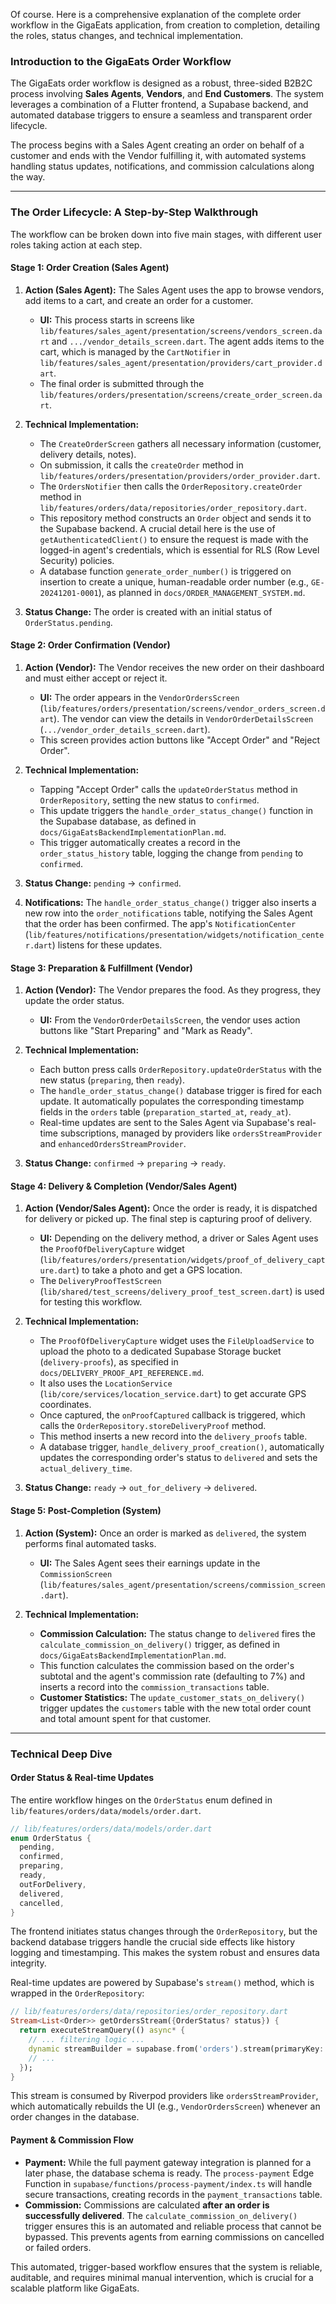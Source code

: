 Of course. Here is a comprehensive explanation of the complete order workflow in the GigaEats application, from creation to completion, detailing the roles, status changes, and technical implementation.

### Introduction to the GigaEats Order Workflow

The GigaEats order workflow is designed as a robust, three-sided B2B2C process involving **Sales Agents**, **Vendors**, and **End Customers**. The system leverages a combination of a Flutter frontend, a Supabase backend, and automated database triggers to ensure a seamless and transparent order lifecycle.

The process begins with a Sales Agent creating an order on behalf of a customer and ends with the Vendor fulfilling it, with automated systems handling status updates, notifications, and commission calculations along the way.

---

### The Order Lifecycle: A Step-by-Step Walkthrough

The workflow can be broken down into five main stages, with different user roles taking action at each step.

#### **Stage 1: Order Creation (Sales Agent)**

1.  **Action (Sales Agent):** The Sales Agent uses the app to browse vendors, add items to a cart, and create an order for a customer.
    *   **UI:** This process starts in screens like `lib/features/sales_agent/presentation/screens/vendors_screen.dart` and `.../vendor_details_screen.dart`. The agent adds items to the cart, which is managed by the `CartNotifier` in `lib/features/sales_agent/presentation/providers/cart_provider.dart`.
    *   The final order is submitted through the `lib/features/orders/presentation/screens/create_order_screen.dart`.

2.  **Technical Implementation:**
    *   The `CreateOrderScreen` gathers all necessary information (customer, delivery details, notes).
    *   On submission, it calls the `createOrder` method in `lib/features/orders/presentation/providers/order_provider.dart`.
    *   The `OrdersNotifier` then calls the `OrderRepository.createOrder` method in `lib/features/orders/data/repositories/order_repository.dart`.
    *   This repository method constructs an `Order` object and sends it to the Supabase backend. A crucial detail here is the use of `getAuthenticatedClient()` to ensure the request is made with the logged-in agent's credentials, which is essential for RLS (Row Level Security) policies.
    *   A database function `generate_order_number()` is triggered on insertion to create a unique, human-readable order number (e.g., `GE-20241201-0001`), as planned in `docs/ORDER_MANAGEMENT_SYSTEM.md`.

3.  **Status Change:** The order is created with an initial status of `OrderStatus.pending`.

#### **Stage 2: Order Confirmation (Vendor)**

1.  **Action (Vendor):** The Vendor receives the new order on their dashboard and must either accept or reject it.
    *   **UI:** The order appears in the `VendorOrdersScreen` (`lib/features/orders/presentation/screens/vendor_orders_screen.dart`). The vendor can view the details in `VendorOrderDetailsScreen` (`.../vendor_order_details_screen.dart`).
    *   This screen provides action buttons like "Accept Order" and "Reject Order".

2.  **Technical Implementation:**
    *   Tapping "Accept Order" calls the `updateOrderStatus` method in `OrderRepository`, setting the new status to `confirmed`.
    *   This update triggers the `handle_order_status_change()` function in the Supabase database, as defined in `docs/GigaEatsBackendImplementationPlan.md`.
    *   This trigger automatically creates a record in the `order_status_history` table, logging the change from `pending` to `confirmed`.

3.  **Status Change:** `pending` → `confirmed`.

4.  **Notifications:** The `handle_order_status_change()` trigger also inserts a new row into the `order_notifications` table, notifying the Sales Agent that the order has been confirmed. The app's `NotificationCenter` (`lib/features/notifications/presentation/widgets/notification_center.dart`) listens for these updates.

#### **Stage 3: Preparation & Fulfillment (Vendor)**

1.  **Action (Vendor):** The Vendor prepares the food. As they progress, they update the order status.
    *   **UI:** From the `VendorOrderDetailsScreen`, the vendor uses action buttons like "Start Preparing" and "Mark as Ready".

2.  **Technical Implementation:**
    *   Each button press calls `OrderRepository.updateOrderStatus` with the new status (`preparing`, then `ready`).
    *   The `handle_order_status_change()` database trigger is fired for each update. It automatically populates the corresponding timestamp fields in the `orders` table (`preparation_started_at`, `ready_at`).
    *   Real-time updates are sent to the Sales Agent via Supabase's real-time subscriptions, managed by providers like `ordersStreamProvider` and `enhancedOrdersStreamProvider`.

3.  **Status Change:** `confirmed` → `preparing` → `ready`.

#### **Stage 4: Delivery & Completion (Vendor/Sales Agent)**

1.  **Action (Vendor/Sales Agent):** Once the order is ready, it is dispatched for delivery or picked up. The final step is capturing proof of delivery.
    *   **UI:** Depending on the delivery method, a driver or Sales Agent uses the `ProofOfDeliveryCapture` widget (`lib/features/orders/presentation/widgets/proof_of_delivery_capture.dart`) to take a photo and get a GPS location.
    *   The `DeliveryProofTestScreen` (`lib/shared/test_screens/delivery_proof_test_screen.dart`) is used for testing this workflow.

2.  **Technical Implementation:**
    *   The `ProofOfDeliveryCapture` widget uses the `FileUploadService` to upload the photo to a dedicated Supabase Storage bucket (`delivery-proofs`), as specified in `docs/DELIVERY_PROOF_API_REFERENCE.md`.
    *   It also uses the `LocationService` (`lib/core/services/location_service.dart`) to get accurate GPS coordinates.
    *   Once captured, the `onProofCaptured` callback is triggered, which calls the `OrderRepository.storeDeliveryProof` method.
    *   This method inserts a new record into the `delivery_proofs` table.
    *   A database trigger, `handle_delivery_proof_creation()`, automatically updates the corresponding order's status to `delivered` and sets the `actual_delivery_time`.

3.  **Status Change:** `ready` → `out_for_delivery` → `delivered`.

#### **Stage 5: Post-Completion (System)**

1.  **Action (System):** Once an order is marked as `delivered`, the system performs final automated tasks.
    *   **UI:** The Sales Agent sees their earnings update in the `CommissionScreen` (`lib/features/sales_agent/presentation/screens/commission_screen.dart`).

2.  **Technical Implementation:**
    *   **Commission Calculation:** The status change to `delivered` fires the `calculate_commission_on_delivery()` trigger, as defined in `docs/GigaEatsBackendImplementationPlan.md`.
    *   This function calculates the commission based on the order's subtotal and the agent's commission rate (defaulting to 7%) and inserts a record into the `commission_transactions` table.
    *   **Customer Statistics:** The `update_customer_stats_on_delivery()` trigger updates the `customers` table with the new total order count and total amount spent for that customer.

---

### Technical Deep Dive

#### **Order Status & Real-time Updates**

The entire workflow hinges on the `OrderStatus` enum defined in `lib/features/orders/data/models/order.dart`.

```dart
// lib/features/orders/data/models/order.dart
enum OrderStatus {
  pending,
  confirmed,
  preparing,
  ready,
  outForDelivery,
  delivered,
  cancelled,
}
```

The frontend initiates status changes through the `OrderRepository`, but the backend database triggers handle the crucial side effects like history logging and timestamping. This makes the system robust and ensures data integrity.

Real-time updates are powered by Supabase's `stream()` method, which is wrapped in the `OrderRepository`:

```dart
// lib/features/orders/data/repositories/order_repository.dart
Stream<List<Order>> getOrdersStream({OrderStatus? status}) {
  return executeStreamQuery(() async* {
    // ... filtering logic ...
    dynamic streamBuilder = supabase.from('orders').stream(primaryKey: ['id']);
    // ...
  });
}
```

This stream is consumed by Riverpod providers like `ordersStreamProvider`, which automatically rebuilds the UI (e.g., `VendorOrdersScreen`) whenever an order changes in the database.

#### **Payment & Commission Flow**

-   **Payment:** While the full payment gateway integration is planned for a later phase, the database schema is ready. The `process-payment` Edge Function in `supabase/functions/process-payment/index.ts` will handle secure transactions, creating records in the `payment_transactions` table.
-   **Commission:** Commissions are calculated **after an order is successfully delivered**. The `calculate_commission_on_delivery()` trigger ensures this is an automated and reliable process that cannot be bypassed. This prevents agents from earning commissions on cancelled or failed orders.

This automated, trigger-based workflow ensures that the system is reliable, auditable, and requires minimal manual intervention, which is crucial for a scalable platform like GigaEats.